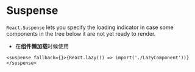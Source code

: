 # Suspense

`React.Suspense` lets you specify the loading indicator in case some components in the tree below it are not yet ready to render.  

- 在**组件懒加载**时候使用

`<suspense fallback={}>{React.lazy(() => import('./LazyComponent'))}</suspense>`
